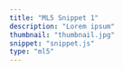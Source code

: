 ```yaml
---
title: "ML5 Snippet 1"
description: "Lorem ipsum"
thumbnail: "thumbnail.jpg"
snippet: "snippet.js"
type: "ml5"
---
```

